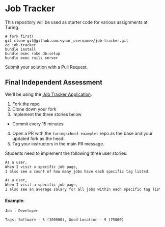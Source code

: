 # Job Tracker

This repository will be used as starter code for various assignments at Turing.

```
# fork first!
git clone git@github.com:<your_username>/job-tracker.git
cd job-tracker
bundle install
bundle exec rake db:setup
bundle exec rails server
```

Submit your solution with a Pull Request.
## Final Independent Assessment

We'll be using the [Job Tracker Application](https://github.com/turingschool-examples/job-tracker-base).

1. Fork the repo
2. Clone down your fork
3. Implement the three stories below
  * Commit every 15 minutes
4. Open a PR with the `turingschool-examples` repo as the base and your updated fork as the head.
5. Tag your instructors in the main PR message.

Students need to implement the following three user stories:

<!-- ```txt
As a user,
When I visit a specific job page,
I see the name of each of the tags associated with that job.
``` -->

```txt
As a user,
When I visit a specific job page,
I also see a count of how many jobs have each specific tag listed.
```

```txt
As a user,
When I visit a specific job page,
I also see an average salary for all jobs within each specific tag listed.
```


#### Example:

```txt
Job : Developer

Tags: Software - 5 (100000), Good-Location - 9 (75000)
```
